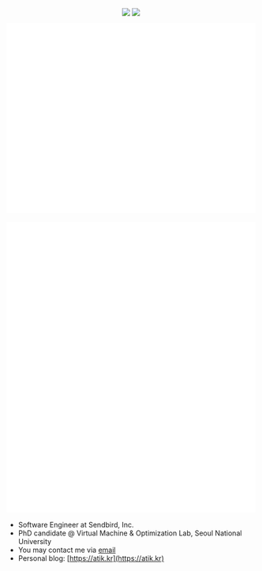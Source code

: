 <p align="center">
  <img height="200" align="center" src="https://github-readme-stats-two-lovat-50.vercel.app/api?username=hletrd&show_icons=true&theme=dracula&disable_animations=true" />
  <img height="200" align="center" src="https://github-readme-stats-two-lovat-50.vercel.app/api/top-langs/?username=hletrd&layout=compact&theme=dracula&disable_animations=true" />
</p>

![Profile](metrics-profile.svg)

![Habits](metrics-habits.svg)


* Software Engineer at Sendbird, Inc.
* PhD candidate @ Virtual Machine & Optimization Lab, Seoul National University
* You may contact me via [email](mailto:01@0101010101.com)
* Personal blog: [https://atik.kr](https://atik.kr)
